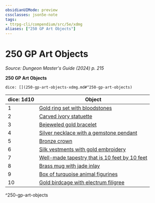 ```yaml
---
obsidianUIMode: preview
cssclasses: json5e-note
tags:
- ttrpg-cli/compendium/src/5e/xdmg
aliases: ["250 GP Art Objects"]
---
```

# 250 GP Art Objects
*Source: Dungeon Master's Guide (2024) p. 215* 

**250 GP Art Objects**

`dice: [](250-gp-art-objects-xdmg.md#^250-gp-art-objects)`

| dice: 1d10 | Object |
|------------|--------|
| 1 | [Gold ring set with bloodstones](gold-ring-set-with-bloodstones-xdmg.md) |
| 2 | [Carved ivory statuette](carved-ivory-statuette-xdmg.md) |
| 3 | [Bejeweled gold bracelet](bejeweled-gold-bracelet-xdmg.md) |
| 4 | [Silver necklace with a gemstone pendant](silver-necklace-with-a-gemstone-pendant-xdmg.md) |
| 5 | [Bronze crown](bronze-crown-xdmg.md) |
| 6 | [Silk vestments with gold embroidery](silk-vestments-with-gold-embroidery-xdmg.md) |
| 7 | [Well-made tapestry that is 10 feet by 10 feet](well-made-tapestry-that-is-10-feet-by-10-feet-xdmg.md) |
| 8 | [Brass mug with jade inlay](brass-mug-with-jade-inlay-xdmg.md) |
| 9 | [Box of turquoise animal figurines](box-of-turquoise-animal-figurines-xdmg.md) |
| 10 | [Gold birdcage with electrum filigree](gold-birdcage-with-electrum-filigree-xdmg.md) |
^250-gp-art-objects